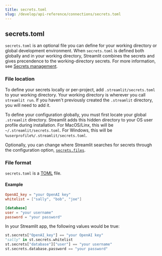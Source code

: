 ```yaml
---
title: secrets.toml
slug: /develop/api-reference/connections/secrets.toml
---
```


## secrets.toml

`secrets.toml` is an optional file you can define for your working directory or global development environment. When `secrets.toml` is defined both globally and in your working directory, Streamlit combines the secrets and gives precendence to the working-directory secrets. For more information, see [Secrets management](/develop/concepts/connections/secrets-management).

### File location

To define your secrets locally or per-project, add `.streamlit/secrets.toml` to your working directory. Your working directory is wherever you call `streamlit run`. If you haven't previously created the `.streamlit` directory, you will need to add it.

To define your configuration globally, you must first locate your global `.streamlit` directory. Streamlit adds this hidden directory to your OS user profile during installation. For MacOS/Linx, this will be `~/.streamlit/secrets.toml`. For Windows, this will be `%userprofile%/.streamlit/secrets.toml`.

Optionally, you can change where Streamlit searches for secrets through the configuration option, [`secrets.files`](/develop/api-reference/configuration/config.toml#secrets).

### File format

`secrets.toml` is a [TOML](https://toml.io/en/) file.

#### Example

```toml
OpenAI_key = "your OpenAI key"
whitelist = ["sally", "bob", "joe"]

[database]
user = "your username"
password = "your password"
```

In your Streamlit app, the following values would be true:

```python
st.secrets["OpenAI_key"] == "your OpenAI key"
"sally" in st.secrets.whitelist
st.secrets["database"]["user"] == "your username"
st.secrets.database.password == "your password"
```
